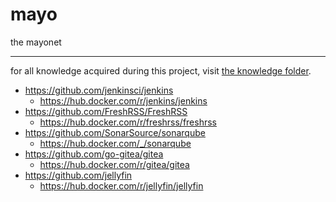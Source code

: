# mayo

the mayonet

---

for all knowledge acquired during this project, visit [the knowledge folder](./knowledge/README.md).

- https://github.com/jenkinsci/jenkins
  - https://hub.docker.com/r/jenkins/jenkins
- https://github.com/FreshRSS/FreshRSS
  - https://hub.docker.com/r/freshrss/freshrss
- https://github.com/SonarSource/sonarqube
  - https://hub.docker.com/_/sonarqube
- https://github.com/go-gitea/gitea
  - https://hub.docker.com/r/gitea/gitea
- https://github.com/jellyfin
  - https://hub.docker.com/r/jellyfin/jellyfin

